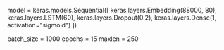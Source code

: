 model = keras.models.Sequential([
    keras.layers.Embedding(88000, 80),
    keras.layers.LSTM(60),
    keras.layers.Dropout(0.2),
    keras.layers.Dense(1, activation="sigmoid")
])

batch_size = 1000
epochs = 15
maxlen = 250